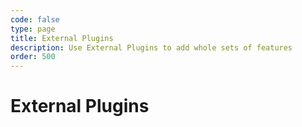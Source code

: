```yaml
---
code: false
type: page
title: External Plugins
description: Use External Plugins to add whole sets of features
order: 500
---
```


# External Plugins

